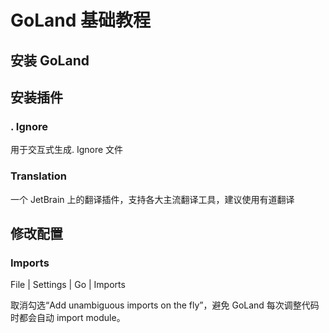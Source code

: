 # GoLand 基础教程

## 安装 GoLand



## 安装插件

### . Ignore

用于交互式生成. Ignore 文件

### Translation

一个 JetBrain 上的翻译插件，支持各大主流翻译工具，建议使用有道翻译


## 修改配置

### Imports

File | Settings | Go | Imports

取消勾选“Add unambiguous imports on the fly”，避免 GoLand 每次调整代码时都会自动 import module。
